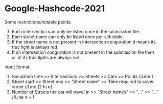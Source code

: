 # Google-Hashcode-2021

Some restrictions/notable points:
1. Each intersection can only be listed once in the submission file. 
2. Each street name can only be listed once per schedule.
3. If the street name is not present in intersection conguration it means its trac light is always red.
4. If an intersection conguration is not present in the submission file then all of its trac lights are always red.


Input format:
1. Simulation time >> Intersections >> Streets >> Cars >> Points                      //Line 1
2. Street start >> Street end >> "Street name" >> Time required to cover street       //Line [2 to n]
3. Number of Streets the car will travel in >> "Street names" >> "..." >> "..."       //Line n + 1
